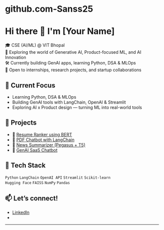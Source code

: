 # github.com-Sanss25
# Hi there 👋 I'm [Your Name]

🎓 CSE (AI/ML) @ VIT Bhopal  
🚀 Exploring the world of Generative AI, Product-focused ML, and AI Innovation  
🛠️ Currently building GenAI apps, learning Python, DSA & MLOps  
🌱 Open to internships, research projects, and startup collaborations

## 🧠 Current Focus
- Learning Python, DSA & MLOps
- Building GenAI tools with LangChain, OpenAI & Streamlit
- Exploring AI x Product design — turning ML into real-world tools

## 🚀 Projects
- 📝 [Resume Ranker using BERT](https://github.com/coblaze/Resume-Parser-and-Analyzer)  
- 📄 [PDF Chatbot with LangChain](https://github.com/mayooear/ai-pdf-chatbot-langchain)  
- 📰 [News Summarizer (Pegasus + T5)](https://github.com/morikaglobal/newsdatasummary_app)  
- 🧠 [GenAI SaaS Chatbot](https://github.com/homanp/langchain-ui)

## 🧰 Tech Stack
`Python` `LangChain` `OpenAI API` `Streamlit` `Scikit-learn`  
`Hugging Face` `FAISS` `NumPy` `Pandas`  

## 📫 Let’s connect!
- [LinkedIn](https://www.linkedin.com/in/sanskruti-udage)
-

---
